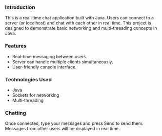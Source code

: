 ### Introduction

This is a real-time chat application built with Java. Users can connect to a server (or localhost) and chat with each other in real time. This project is designed to demonstrate basic networking and multi-threading concepts in Java.

### Features
- Real-time messaging between users.
- Server can handle multiple clients simultaneously.
- User-friendly console interface.

### Technologies Used
- Java
- Sockets for networking
- Multi-threading

### Chatting

Once connected, type your messages and press Send to send them.
Messages from other users will be displayed in real time.
